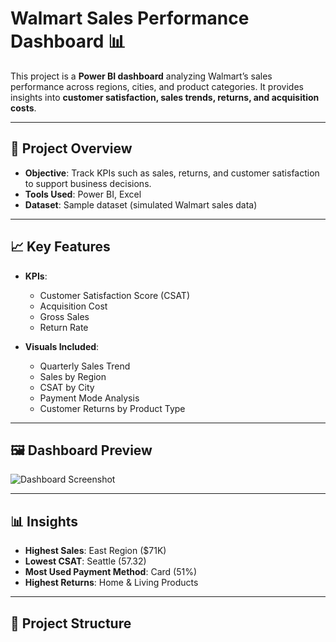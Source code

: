 # Walmart Sales Performance Dashboard 📊

This project is a **Power BI dashboard** analyzing Walmart’s sales performance across regions, cities, and product categories. It provides insights into **customer satisfaction, sales trends, returns, and acquisition costs**.

---

## 🚀 Project Overview
- **Objective**: Track KPIs such as sales, returns, and customer satisfaction to support business decisions.  
- **Tools Used**: Power BI, Excel  
- **Dataset**: Sample dataset (simulated Walmart sales data)  

---

## 📈 Key Features
- **KPIs**:  
  - Customer Satisfaction Score (CSAT)  
  - Acquisition Cost  
  - Gross Sales  
  - Return Rate  

- **Visuals Included**:  
  - Quarterly Sales Trend  
  - Sales by Region  
  - CSAT by City  
  - Payment Mode Analysis  
  - Customer Returns by Product Type  

---

## 🖼️ Dashboard Preview
![Dashboard Screenshot](images/WM-Snip.jpg)

---

## 📊 Insights
- **Highest Sales**: East Region ($71K)  
- **Lowest CSAT**: Seattle (57.32)  
- **Most Used Payment Method**: Card (51%)  
- **Highest Returns**: Home & Living Products  

---

## 📂 Project Structure
